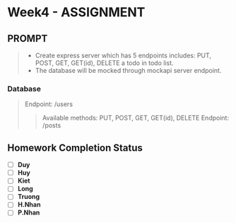 
# Week4 - ASSIGNMENT


## PROMPT
 > - Create express server which has 5 endpoints includes: PUT, POST, GET, GET(id), DELETE a todo in todo list.
 > - The database will be mocked through mockapi server endpoint.

### Database
 >  Endpoint: /users  
 > > Available methods: PUT, POST, GET, GET(id), DELETE
 > Endpoint: /posts
## Homework Completion Status

- [ ] **Duy**
- [ ] **Huy**
- [ ] **Kiet**
- [ ] **Long**
- [ ] **Truong**
- [ ] **H.Nhan**
- [ ] **P.Nhan**
